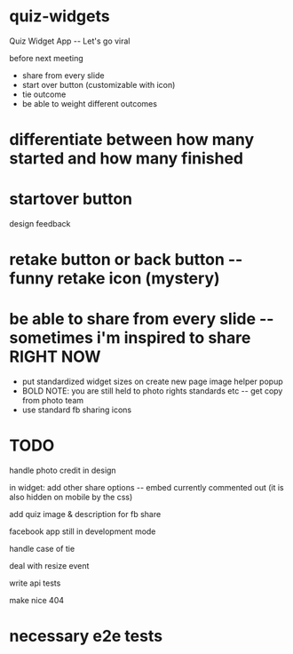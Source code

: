 quiz-widgets
============

Quiz Widget App -- Let's go viral

before next meeting
- share from every slide
- start over button (customizable with icon)
- tie outcome
- be able to weight different outcomes


# differentiate between how many started and how many finished
# startover button

design feedback
# retake button or back button -- funny retake icon (mystery)

# be able to share from every slide -- sometimes i'm inspired to share RIGHT NOW

- put standardized widget sizes on create new page image helper popup
- BOLD NOTE: you are still held to photo rights standards etc -- get copy from photo team
- use standard fb sharing icons

TODO
====

handle photo credit in design

in widget:
	add other share options -- embed currently commented out (it is also hidden on mobile by the css)

add quiz image & description for fb share



facebook app still in development mode

handle case of tie

deal with resize event

write api tests

make nice 404

necessary e2e tests
===

